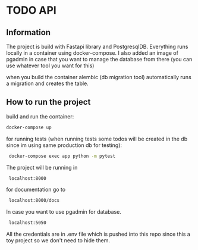# TODO API

## Information

The project is build with Fastapi library and PostgresqlDB.
Everything runs locally in a container using docker-compose.
I also added an image of pgadmin in case that you want to manage the database from there (you can use whatever tool you want for this)

when you build the container alembic (db migration tool) automatically runs a migration and creates the table.

## How to run the project

build and run the container:

```sh
docker-compose up
```

for running tests (when running tests some todos will be created in the db since im using same production db for testing):

```sh
 docker-compose exec app python -m pytest
```

The project will be running in

```sh
 localhost:8000
```

for documentation go to

```sh
 localhost:8000/docs
```

In case you want to use pgadmin for database.

```sh
 localhost:5050
```

All the credentials are in .env file which is pushed into this repo since this a toy project so we don't need to hide them.
